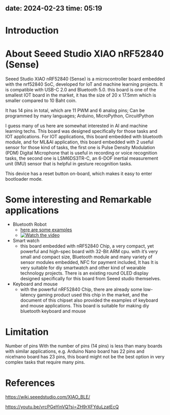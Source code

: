 date: 2024-02-23
time: 05:19
---
# Introduction



# About Seeed Studio XIAO nRF52840 (Sense)


Seeed Studio XIAO nRF52840 (Sense) is a microcontroller board embedded with the nrf52840 SoC, developed for IoT and machine learning projects. It is compatible with USB-C 2.0 and Bluetooth 5.0. 
this board is one of the smallest IOT board in the market, it has the size of 20 x 17.5mm which is smaller compared to 10 Baht coin. 

It has 14 pins in total, which are 11 PWM and 6 analog pins; 
Can be programmed by many languages; Arduino, MicroPython, CircuitPython


I guess many of us here are somewhat interested in AI and machine learning techs. This board was designed specifically for those tasks and IOT applications. 
For IOT applications, this board embedded with bluetooth module, and for ML&AI application, this board embedded with 2 useful sensor for those kind of tasks, the first one is Pulse Density Modulation (PDM) Digital Microphone that is useful in recording or voice recognition tasks, the second one is LSM6DS3TR-C, an 6-DOF inertial measurement unit (IMU) sensor that is helpful in gesture recognition tasks.

This device has a reset button on-board, which makes it easy to enter bootloader mode. 

# Some interesting and Remarkable applications
- Bluetooth Robot
	- [here are some examples](https://www.seeedstudio.com/blog/2023/12/08/robotic-designs-based-on-xiao-series/)
  	- [![Watch the video](https://img.youtube.com/vi/ZoYiQNPuftg/maxresdefault.jpg)](https://youtu.be/ZoYiQNPuftg)
- Smart watch 
	- this board embedded with nRF52840 Chip, a very compact, yet powerful and high-spec board with 32-Bit ARM cpu. with it’s very small and compact size, Bluetooth module and many variety of sensor modules embedded, NFC for payment included, It has  It is very suitable for diy smartwatch and other kind of wearable technology projects. There is an existing round OLED display designed specifically for this board from Seeed studio themselves.
- Keyboard and mouse 
	- with the powerful nRF52840 Chip, there are already some low-latency gaming product used this chip in the market, and the document of this chipset also provided the examples of keyboard and mouse applications. This board is suitable for making diy bluetooth keyboard and mouse
# Limitation
Number of pins
With the number of pins (14 pins) is less than many boards with similar applications, e.g. Arduino Nano board has 22 pins and nice!nano board has 23 pins, this board might not be the best option in very complex tasks that require many pins.
# References

https://wiki.seeedstudio.com/XIAO_BLE/ 

https://youtu.be/vrcPGeYinVQ?si=ZH9rXFYduLzatEcQ
